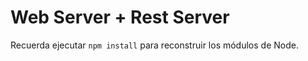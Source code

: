 # Web Server + Rest Server

Recuerda ejecutar ```npm install``` para reconstruir los módulos de Node.



